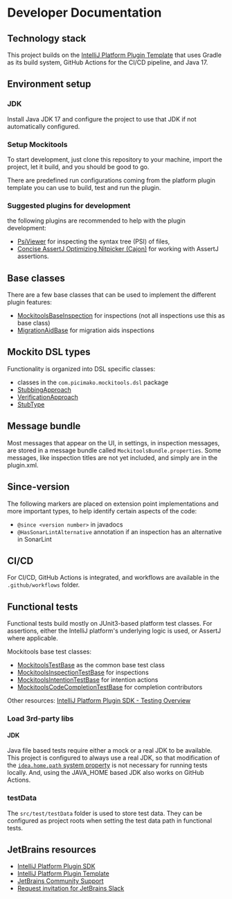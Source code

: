 # Developer Documentation

## Technology stack

This project builds on the [IntelliJ Platform Plugin Template](https://github.com/JetBrains/intellij-platform-plugin-template) that uses
Gradle as its build system, GitHub Actions for the CI/CD pipeline, and Java 17.

## Environment setup

### JDK

Install Java JDK 17 and configure the project to use that JDK if not automatically configured.

### Setup Mockitools

To start development, just clone this repository to your machine, import the project, let it build, and you should be good to go.

There are predefined run configurations coming from the platform plugin template you can use to build, test and run the plugin.

### Suggested plugins for development

the following plugins are recommended to help with the plugin development:
- [PsiViewer](https://plugins.jetbrains.com/plugin/227-psiviewer) for inspecting the syntax tree (PSI) of files,
- [Concise AssertJ Optimizing Nitpicker (Cajon)](https://plugins.jetbrains.com/plugin/12195-concise-assertj-optimizing-nitpicker-cajon-) for working with AssertJ assertions.

## Base classes

There are a few base classes that can be used to implement the different plugin features:
- [MockitoolsBaseInspection](src/main/java/com/picimako/mockitools/inspection/MockitoolsBaseInspection.java) for inspections (not all inspections use this as base class)
- [MigrationAidBase](src/main/java/com/picimako/mockitools/inspection/migrationaids/v4/MigrationAidBase.java) for migration aids inspections

## Mockito DSL types

Functionality is organized into DSL specific classes:
- classes in the `com.picimako.mockitools.dsl` package
- [StubbingApproach](src/main/java/com/picimako/mockitools/StubbingApproach.java)
- [VerificationApproach](src/main/java/com/picimako/mockitools/VerificationApproach.java)
- [StubType](src/main/java/com/picimako/mockitools/StubType.java)

## Message bundle

Most messages that appear on the UI, in settings, in inspection messages, are stored in a message bundle called `MockitoolsBundle.properties`.
Some messages, like inspection titles are not yet included, and simply are in the plugin.xml.

## Since-version

The following markers are placed on extension point implementations and more important types, to help identify certain aspects of the code:
- `@since <version number>` in javadocs
- `@HasSonarLintAlternative` annotation if an inspection has an alternative in SonarLint

## CI/CD

For CI/CD, GitHub Actions is integrated, and workflows are available in the `.github/workflows` folder.

## Functional tests

Functional tests build mostly on JUnit3-based platform test classes. For assertions, either the IntelliJ platform's underlying logic is used, or AssertJ
where applicable.

Mockitools base test classes:
- [MockitoolsTestBase](src/test/java/com/picimako/mockitools/MockitoolsTestBase.java) as the common base test class
- [MockitoolsInspectionTestBase](src/test/java/com/picimako/mockitools/inspection/MockitoolsInspectionTestBase.java) for inspections
- [MockitoolsIntentionTestBase](src/test/java/com/picimako/mockitools/intention/MockitoolsIntentionTestBase.java) for intention actions
- [MockitoolsCodeCompletionTestBase](src/test/java/com/picimako/mockitools/completion/MockitoolsCodeCompletionTestBase.java) for completion contributors

Other resources: [IntelliJ Platform Plugin SDK - Testing Overview](https://plugins.jetbrains.com/docs/intellij/testing-plugins.html)

### Load 3rd-party libs

#### JDK

Java file based tests require either a mock or a real JDK to be available. This project is configured to always use a real JDK,
so that modification of the
[`idea.home.path` system property](https://plugins.jetbrains.com/docs/intellij/code-inspections.html#inspection-unit-test)
is not necessary for running tests locally. And, using the JAVA_HOME based JDK also works on GitHub Actions.

### testData

The `src/test/testData` folder is used to store test data. They can be configured as project roots when setting the test data path in functional tests.

## JetBrains resources
- [IntelliJ Platform Plugin SDK](https://plugins.jetbrains.com/docs/intellij/welcome.html)
- [IntelliJ Platform Plugin Template](https://github.com/JetBrains/intellij-platform-plugin-template)
- [JetBrains Community Support](https://intellij-support.jetbrains.com/hc/en-us/community/topics)
- [Request invitation for JetBrains Slack](https://plugins.jetbrains.com/slack)

